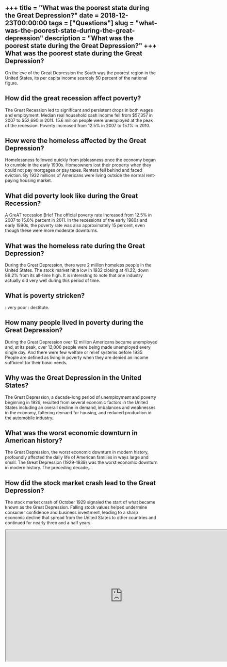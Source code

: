 +++
title = "What was the poorest state during the Great Depression?"
date = 2018-12-23T00:00:00
tags = ["Questions"]
slug = "what-was-the-poorest-state-during-the-great-depression"
description = "What was the poorest state during the Great Depression?"
+++
What was the poorest state during the Great Depression?
-------------------------------------------------------

On the eve of the Great Depression the South was the poorest region in the United States, its per capita income scarcely 50 percent of the national figure.

How did the great recession affect poverty?
-------------------------------------------

The Great Recession led to significant and persistent drops in both wages and employment. Median real household cash income fell from $57,357 in 2007 to $52,690 in 2011. 15.6 million people were unemployed at the peak of the recession. Poverty increased from 12.5% in 2007 to 15.1% in 2010.

How were the homeless affected by the Great Depression?
-------------------------------------------------------

Homelessness followed quickly from joblessness once the economy began to crumble in the early 1930s. Homeowners lost their property when they could not pay mortgages or pay taxes. Renters fell behind and faced eviction. By 1932 millions of Americans were living outside the normal rent-paying housing market.

What did poverty look like during the Great Recession?
------------------------------------------------------

A GreAT recessIon BrIef The official poverty rate increased from 12.5% in 2007 to 15.0% percent in 2011. In the recessions of the early 1980s and early 1990s, the poverty rate was also approximately 15 percent, even though these were more moderate downturns.

What was the homeless rate during the Great Depression?
-------------------------------------------------------

During the Great Depression, there were 2 million homeless people in the United States. The stock market hit a low in 1932 closing at 41.22, down 89.2% from its all-time high. It is interesting to note that one industry actually did very well during this period of time.

What is poverty stricken?
-------------------------

: very poor : destitute.

How many people lived in poverty during the Great Depression?
-------------------------------------------------------------

During the Great Depression over 12 million Americans became unemployed and, at its peak, over 12,000 people were being made unemployed every single day. And there were few welfare or relief systems before 1935. People are defined as living in poverty when they are denied an income sufficient for their basic needs.

Why was the Great Depression in the United States?
--------------------------------------------------

The Great Depression, a decade-long period of unemployment and poverty beginning in 1929, resulted from several economic factors in the United States including an overall decline in demand, imbalances and weaknesses in the economy, faltering demand for housing, and reduced production in the automobile industry.

What was the worst economic downturn in American history?
---------------------------------------------------------

The Great Depression, the worst economic downturn in modern history, profoundly affected the daily life of American families in ways large and small. The Great Depression (1929-1939) was the worst economic downturn in modern history. The preceding decade,…

How did the stock market crash lead to the Great Depression?
------------------------------------------------------------

The stock market crash of October 1929 signaled the start of what became known as the Great Depression. Falling stock values helped undermine consumer confidence and business investment, leading to a sharp economic decline that spread from the United States to other countries and continued for nearly three and a half years.

<iframe allow="accelerometer; autoplay; clipboard-write; encrypted-media; gyroscope; picture-in-picture" allowfullscreen="" class="__youtube_prefs__  epyt-is-override  no-lazyload" data-no-lazy="1" data-origheight="433" data-origwidth="770" data-skipgform_ajax_framebjll="" height="433" id="_ytid_86169" loading="lazy" src="https://www.youtube.com/embed/gkAfjRolNCI?enablejsapi=1&autoplay=0&cc_load_policy=0&cc_lang_pref=&iv_load_policy=1&loop=0&modestbranding=0&rel=1&fs=1&playsinline=0&autohide=2&theme=dark&color=red&controls=1&" title="YouTube player" width="770"></iframe>